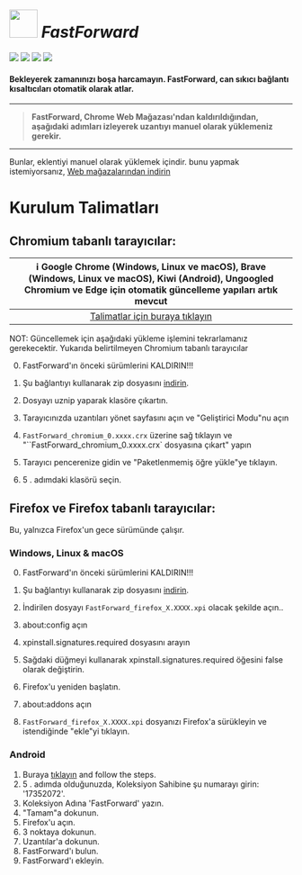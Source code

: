 # [<img src="https://i.ibb.co/bW37fgB/Fast-Forward.png" width="50" />](#) _FastForward_

[<img src="https://badgen.net/github/checks/FastForwardTeam/FastForward?label=Build" />](https://github.com/FastForwardTeam/FastForward/blob/main/.github/workflows/main.yml)
[<img src="https://badgen.net/badge/icon/discord?icon=discord&label=Fast+Forward" />](https://discord.gg/RSAf7b5njt)
[<img src="https://img.shields.io/badge/Chromium-Unstable-e77334" />](https://nightly.link/FastForwardTeam/FastForward/workflows/main/main/FastForward_chromium.zip)
[<img src="https://img.shields.io/badge/Firefox-Unstable-e77334" />](https://nightly.link/FastForwardTeam/FastForward/workflows/main/main/FastForward_firefox.zip)

#### Bekleyerek zamanınızı boşa harcamayın. FastForward, can sıkıcı bağlantı kısaltıcıları otomatik olarak atlar.

****
> **FastForward, Chrome Web Mağazası'ndan kaldırıldığından, aşağıdaki adımları izleyerek uzantıyı manuel olarak yüklemeniz gerekir.**
****

Bunlar, eklentiyi manuel olarak yüklemek içindir. bunu yapmak istemiyorsanız, [Web mağazalarından indirin](https://fastforward.team/install)

# Kurulum Talimatları
## Chromium tabanlı tarayıcılar:
| :information_source: Google Chrome (Windows, Linux ve macOS), Brave (Windows, Linux ve macOS), Kiwi (Android), Ungoogled Chromium ve Edge için otomatik güncelleme yapıları artık mevcut |
| :-: |
| [Talimatlar için buraya tıklayın](https://github.com/FastForwardTeam/releases#installation-instructions) |

NOT: Güncellemek için aşağıdaki yükleme işlemini tekrarlamanız gerekecektir.
Yukarıda belirtilmeyen Chromium tabanlı tarayıcılar


0. FastForward'ın önceki sürümlerini KALDIRIN!!!

1. Şu bağlantıyı kullanarak zip dosyasını [indirin](https://nightly.link/FastForwardTeam/FastForward/workflows/main/main/FastForward_chromium.zip).
2. Dosyayı uznip yaparak klasöre çıkartın.
3. Tarayıcınızda uzantıları yönet sayfasını açın ve "Geliştirici Modu"nu açın
4. `FastForward_chromium_0.xxxx.crx` üzerine sağ tıklayın ve "``FastForward_chromium_0.xxxx.crx\` dosyasına çıkart" yapın
5. Tarayıcı pencerenize gidin ve "Paketlenmemiş öğre yükle"ye tıklayın.
6. 5 . adımdaki klasörü seçin.

## Firefox ve Firefox tabanlı tarayıcılar:

Bu, yalnızca Firefox'un gece sürümünde çalışır.

### Windows, Linux & macOS

0. FastForward'ın önceki sürümlerini KALDIRIN!!!

1. Şu bağlantıyı kullanarak zip dosyasını [indirin](https://nightly.link/FastForwardTeam/FastForward/workflows/main/main/FastForward_firefox.zip).
2. İndirilen dosyayı `FastForward_firefox_X.XXXX.xpi` olacak şekilde açın..
3. about:config açın
4. xpinstall.signatures.required dosyasını arayın
5. Sağdaki düğmeyi kullanarak xpinstall.signatures.required öğesini false olarak değiştirin.
6. Firefox'u yeniden başlatın.
7. about:addons açın
8. `FastForward_firefox_X.XXXX.xpi` dosyanızı Firefox'a sürükleyin ve istendiğinde "ekle"yi tıklayın.

### Android

1. Buraya [tıklayın](https://blog.mozilla.org/addons/2020/09/29/expanded-extension-support-in-firefox-for-android-nightly/) and follow the steps.
2. 5 . adımda olduğunuzda, Koleksiyon Sahibine şu numarayı girin: '17352072'.
3. Koleksiyon Adına 'FastForward' yazın.
4. "Tamam"a dokunun.
5. Firefox'u açın.
6. 3 noktaya dokunun.
7. Uzantılar'a dokunun.
8. FastForward'ı bulun.
9. FastForward'ı ekleyin.
